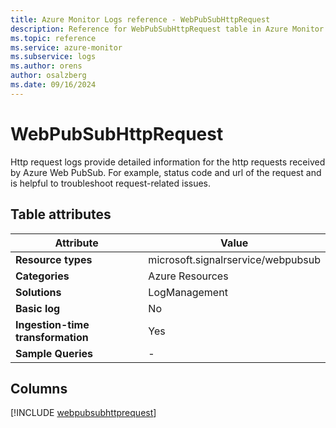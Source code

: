 ```yaml
---
title: Azure Monitor Logs reference - WebPubSubHttpRequest
description: Reference for WebPubSubHttpRequest table in Azure Monitor Logs.
ms.topic: reference
ms.service: azure-monitor
ms.subservice: logs
ms.author: orens
author: osalzberg
ms.date: 09/16/2024
---
```


# WebPubSubHttpRequest

Http request logs provide detailed information for the http requests received by Azure Web PubSub. For example, status code and url of the request and is helpful to troubleshoot request-related issues.


## Table attributes

|Attribute|Value|
|---|---|
|**Resource types**|microsoft.signalrservice/webpubsub|
|**Categories**|Azure Resources|
|**Solutions**| LogManagement|
|**Basic log**|No|
|**Ingestion-time transformation**|Yes|
|**Sample Queries**|-|



## Columns
  
[!INCLUDE [webpubsubhttprequest](~/reusable-content/ce-skilling/azure/includes/azure-monitor/reference/tables/webpubsubhttprequest-include.md)]
